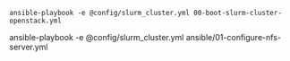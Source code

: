
```
ansible-playbook -e @config/slurm_cluster.yml 00-boot-slurm-cluster-openstack.yml
```
ansible-playbook -e @config/slurm_cluster.yml ansible/01-configure-nfs-server.yml
